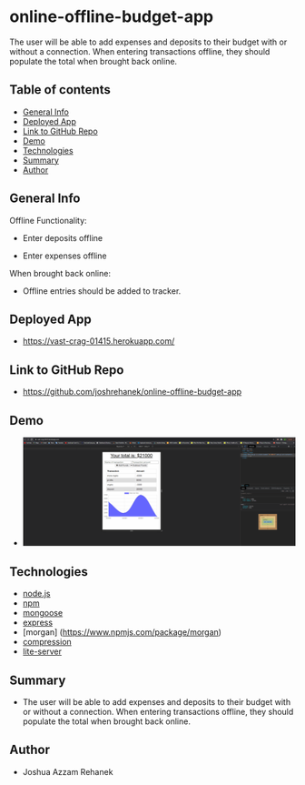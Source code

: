 # online-offline-budget-app
The user will be able to add expenses and deposits to their budget with or without a connection. When entering transactions offline, they should populate the total when brought back online.


## Table of contents
- [General Info](#general-info)
- [Deployed App](#deployed)
- [Link to GitHub Repo](#link-to-github-repo)
- [Demo](#demo)
- [Technologies](#technologies)
- [Summary](#summary)
- [Author](#author)

## General Info

Offline Functionality:

  * Enter deposits offline

  * Enter expenses offline

When brought back online:

  * Offline entries should be added to tracker.

## Deployed App
- https://vast-crag-01415.herokuapp.com/

## Link to GitHub Repo
- https://github.com/joshrehanek/online-offline-budget-app

## Demo
- ![Demo](./public/assets/demo.gif)

## Technologies
- [node.js](https://nodejs.org/en//)
- [npm](https://www.npmjs.com/)
- [mongoose](https://mongoosejs.com/docs/)
- [express](https://expressjs.com/)
- [morgan] (https://www.npmjs.com/package/morgan)
- [compression](https://www.npmjs.com/package/compression)
- [lite-server](https://www.npmjs.com/package/lite-server)


## Summary

- The user will be able to add expenses and deposits to their budget with or without a connection. When entering transactions offline, they should populate the total when brought back online.

## Author
- Joshua Azzam Rehanek
